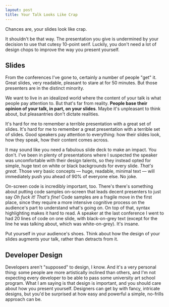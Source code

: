 ```yaml
---
layout: post
title: Your Talk Looks Like Crap
---
```


Chances are, your slides look like crap.

It shouldn't be that way. The presentation you give is undermined by your
decision to use that cutesy 10-point serif. Luckily, you don't need a lot of
design chops to improve the way you present yourself.

## Slides

From the conferences I've gone to, certainly a number of people "get" it. Great
slides, very readable, pleasant to stare at for 50 minutes. But those
presenters are in the distinct minority.

We want to live in an idealized world where the content of your talk is what
people pay attention to. But that's far from reality. **People base their
opinion of your talk, in part, on your slides**. Maybe it's unpleasant to think
about, but pleasantries don't dictate realities.

It's hard for me to remember a terrible presentation with a great set of
slides. It's hard for me to remember a great presentation with a terrible set
of slides. Good speakers pay attention to everything: how their slides look,
how they speak, how their content comes across.

It may sound like you need a fabulous slide deck to make an impact. You don't.
I've been in plenty of presentations where I suspected the speaker was
uncomfortable with their design talents, so they instead opted for simple, huge
text on white or black backgrounds for every slide. *That's great*. Those very
basic concepts — huge, readable, minimal text — will immediately push you ahead
of 90% of everyone else. No joke.

On-screen code is incredibly important, too. There's there's something about
putting code samples on-screen that leads decent presenters to just say *Oh
fuck it! That's fine!* Code samples are a fragile move in the first place,
since they require a more intensive cognitive process on the audience's part to
understand what's going on. On top of that, syntax highlighting makes it hard
to read. A speaker at the last conference I went to had 20 lines of code on one
slide, with black-on-grey text (except for the line he was talking about, which
was white-on-grey). It's insane.

Put yourself in your audience's shoes. Think about how the design of your
slides augments your talk, rather than detracts from it.

## Developer Design

Developers aren't "supposed" to design, I know. And it's a very personal thing:
some people are more artistically inclined than others, and I'm not expecting
every developer to be able to pass some university art school program. What I
am saying is that design is important, and you should care about how you
present yourself. Designers can get by with fancy, intricate designs, but you'd
be surprised at how easy and powerful a simple, no-frills approach can be.
